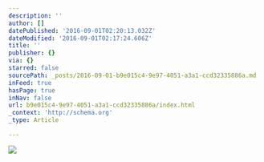 ```yaml
---
description: ''
author: []
datePublished: '2016-09-01T02:20:13.032Z'
dateModified: '2016-09-01T02:17:24.606Z'
title: ''
publisher: {}
via: {}
starred: false
sourcePath: _posts/2016-09-01-b9e015c4-9e97-4051-a3a1-ccd32335886a.md
inFeed: true
hasPage: true
inNav: false
url: b9e015c4-9e97-4051-a3a1-ccd32335886a/index.html
_context: 'http://schema.org'
_type: Article

---
```

![](https://the-grid-user-content.s3-us-west-2.amazonaws.com/45a1c823-de4d-4e48-b4db-52ba4a02847e.jpg)